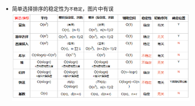* 简单选择排序的稳定性为`不稳定`，图片中有误
![](https://github.com/biliopo/data_structure/blob/master/Sort/8336752_1515059330918_C1E97AEBCF714B35A7814DEE4E2091EB.png?raw=true)


